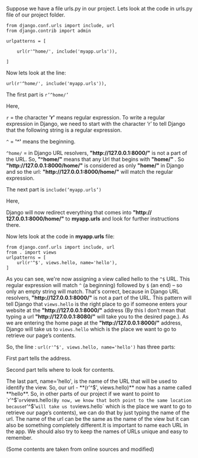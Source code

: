 Suppose we have a file urls.py in our project. Lets look at the code in urls.py file of our project folder.

```
from django.conf.urls import include, url
from django.contrib import admin

urlpatterns = [
    
	url(r'^home/', include('myapp.urls')),
	
]
```

Now lets look at the line: 

`url(r'^home/', include('myapp.urls')),`

The first part is `r’^home/’`

Here,

`r` = the character **'r'** means regular expression. To write a regular expression in Django, we need to start with the character ‘r’ to tell Django that the following string is a regular expression.

`^` =  **'^'** means the beginning.

`^home/` = in Django URL resolvers, **"ht&#8203;tp://&#8203;127.0.0.1:8000/"** is not a part of the URL. So, **"^home/"** means that any Url that begins with **"home/"** . So **"ht&#8203;tp://&#8203;127.0.0.1:8000/home/"** is considered as only **"home/"** in Django and so the url:  **"ht&#8203;tp://&#8203;127.0.0.1:8000/home/"** will match the regular expression. 

The next part is `include(‘myapp.urls’)`

Here,

Django will now redirect everything that comes into **"ht&#8203;tp://&#8203;127.0.0.1:8000/home/"** to **myapp.urls** and look for further instructions there. 


Now lets look at the code in **myapp.urls** file:

```
from django.conf.urls import include, url
from . import views
urlpatterns = [
    url(r'^$', views.hello, name='hello'),
]
```
As you can see, we're now assigning a view called hello to the `^$` URL. This regular expression will match `^` (a beginning) followed by `$` (an end) – so only an empty string will match. That's correct, because in Django URL resolvers, **"ht&#8203;tp://&#8203;127.0.0.1:8000/"** is not a part of the URL. This pattern will tell Django that `views.hello` is the right place to go if someone enters your website at the **"ht&#8203;tp://&#8203;127.0.0.1:8000/"** address (By this I don’t mean that typing a url **"ht&#8203;tp://&#8203;127.0.0.1:8080/"** will take you to the desired page.). As we are entering the home page at the **"ht&#8203;tp://&#8203;127.0.0.1:8000/"** address, Django will take us to `views.hello` which is the place we want to go to retrieve our page’s contents.
 
So, the line : `url(r'^$', views.hello, name='hello')` has three parts:

First part tells the address. 

Second part tells where to look for contents.

The last part, name='hello', is the name of the URL that will be used to identify the view. So, our url - **(r'^$', views.hello)** now has a name called **hello**. So, in other parts of our project if we want to point to `r'^$'` or `views.hello` (By now, we know that both point to the same location because `r'^$'` will take us to `views.hello` which is the place we want to go to retrieve our page’s contents), we can do that by just typing the name of the url.  The name of the url can be the same as the name of the view but it can also be something completely different.It is important to name each URL in the app. We should also try to keep the names of URLs unique and easy to remember.

(Some contents are taken from online sources and modified)
